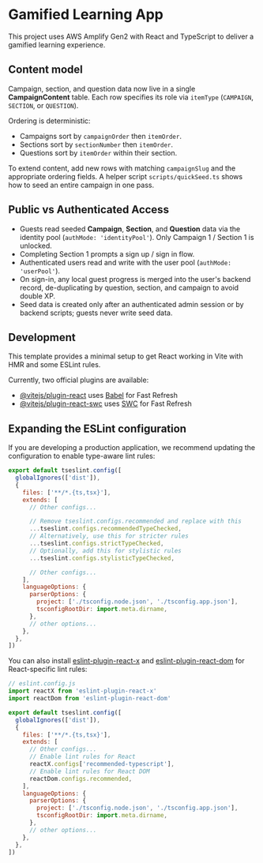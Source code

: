 # Gamified Learning App

This project uses AWS Amplify Gen2 with React and TypeScript to deliver a gamified learning experience.

## Content model

Campaign, section, and question data now live in a single **CampaignContent** table.
Each row specifies its role via `itemType` (`CAMPAIGN`, `SECTION`, or `QUESTION`).

Ordering is deterministic:

- Campaigns sort by `campaignOrder` then `itemOrder`.
- Sections sort by `sectionNumber` then `itemOrder`.
- Questions sort by `itemOrder` within their section.

To extend content, add new rows with matching `campaignSlug` and the appropriate
ordering fields. A helper script `scripts/quickSeed.ts` shows how to seed an
entire campaign in one pass.

## Public vs Authenticated Access

- Guests read seeded **Campaign**, **Section**, and **Question** data via the identity pool (`authMode: 'identityPool'`). Only Campaign 1 / Section 1 is unlocked.
- Completing Section 1 prompts a sign up / sign in flow.
- Authenticated users read and write with the user pool (`authMode: 'userPool'`).
- On sign-in, any local guest progress is merged into the user's backend record, de-duplicating by question, section, and campaign to avoid double XP.
- Seed data is created only after an authenticated admin session or by backend scripts; guests never write seed data.

## Development

This template provides a minimal setup to get React working in Vite with HMR and some ESLint rules.

Currently, two official plugins are available:

- [@vitejs/plugin-react](https://github.com/vitejs/vite-plugin-react/blob/main/packages/plugin-react) uses [Babel](https://babeljs.io/) for Fast Refresh
- [@vitejs/plugin-react-swc](https://github.com/vitejs/vite-plugin-react/blob/main/packages/plugin-react-swc) uses [SWC](https://swc.rs/) for Fast Refresh

## Expanding the ESLint configuration

If you are developing a production application, we recommend updating the configuration to enable type-aware lint rules:

```js
export default tseslint.config([
  globalIgnores(['dist']),
  {
    files: ['**/*.{ts,tsx}'],
    extends: [
      // Other configs...

      // Remove tseslint.configs.recommended and replace with this
      ...tseslint.configs.recommendedTypeChecked,
      // Alternatively, use this for stricter rules
      ...tseslint.configs.strictTypeChecked,
      // Optionally, add this for stylistic rules
      ...tseslint.configs.stylisticTypeChecked,

      // Other configs...
    ],
    languageOptions: {
      parserOptions: {
        project: ['./tsconfig.node.json', './tsconfig.app.json'],
        tsconfigRootDir: import.meta.dirname,
      },
      // other options...
    },
  },
])
```

You can also install [eslint-plugin-react-x](https://github.com/Rel1cx/eslint-react/tree/main/packages/plugins/eslint-plugin-react-x) and [eslint-plugin-react-dom](https://github.com/Rel1cx/eslint-react/tree/main/packages/plugins/eslint-plugin-react-dom) for React-specific lint rules:

```js
// eslint.config.js
import reactX from 'eslint-plugin-react-x'
import reactDom from 'eslint-plugin-react-dom'

export default tseslint.config([
  globalIgnores(['dist']),
  {
    files: ['**/*.{ts,tsx}'],
    extends: [
      // Other configs...
      // Enable lint rules for React
      reactX.configs['recommended-typescript'],
      // Enable lint rules for React DOM
      reactDom.configs.recommended,
    ],
    languageOptions: {
      parserOptions: {
        project: ['./tsconfig.node.json', './tsconfig.app.json'],
        tsconfigRootDir: import.meta.dirname,
      },
      // other options...
    },
  },
])
```

